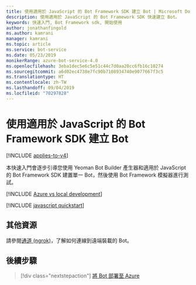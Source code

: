 ```yaml
---
title: 使用適用於 JavaScript 的 Bot Framework SDK 建立 Bot | Microsoft Docs
description: 使用適用於 JavaScript 的 Bot Framework SDK 快速建立 Bot。
keywords: 快速入門, Bot Framework sdk, 開始使用
author: jonathanfingold
ms.author: kamrani
manager: kamrani
ms.topic: article
ms.service: bot-service
ms.date: 05/23/2019
monikerRange: azure-bot-service-4.0
ms.openlocfilehash: 3eba1dec5e6c5e51c44c7d0aa20cc6fb16c10274
ms.sourcegitcommit: a6d02ec4738e7fc90b7108934740e9077667f3c5
ms.translationtype: HT
ms.contentlocale: zh-TW
ms.lasthandoff: 09/04/2019
ms.locfileid: "70297828"
---
```

# <a name="create-a-bot-with-the-bot-framework-sdk-for-javascript"></a>使用適用於 JavaScript 的 Bot Framework SDK 建立 Bot

[!INCLUDE [applies-to-v4](../includes/applies-to.md)]

本快速入門會逐步引導您使用 Yeoman Bot Builder 產生器和適用於 JavaScript 的 Bot Framework SDK 建置單一 Bot，然後使用 Bot Framework 模擬器進行測試。

[!INCLUDE [Azure vs local development](~/includes/snippet-quickstart-paths.md)]

[!INCLUDE [javascript quickstart](~/includes/quickstart-javascript.md)]

## <a name="additional-resources"></a>其他資源

請參閱[通道 (ngrok)](https://github.com/Microsoft/BotFramework-Emulator/wiki/Tunneling-(ngrok))，了解如何連線到遠端裝載的 Bot。

## <a name="next-steps"></a>後續步驟

> [!div class="nextstepaction"]
> [將 Bot 部署至 Azure](../bot-builder-deploy-az-cli.md)
